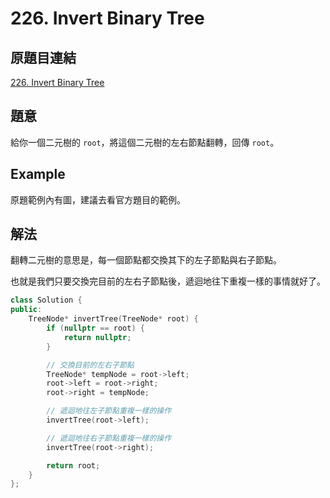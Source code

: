 # 226. Invert Binary Tree

## 原題目連結
[226. Invert Binary Tree](https://leetcode.com/problems/invert-binary-tree/description/)

## 題意
給你一個二元樹的 `root`，將這個二元樹的左右節點翻轉，回傳 `root`。

## Example
原題範例內有圖，建議去看官方題目的範例。

## 解法
翻轉二元樹的意思是，每一個節點都交換其下的左子節點與右子節點。

也就是我們只要交換完目前的左右子節點後，遞迴地往下重複一樣的事情就好了。

```c++
class Solution {
public:
    TreeNode* invertTree(TreeNode* root) {
        if (nullptr == root) {
            return nullptr;
        }

        // 交換目前的左右子節點
        TreeNode* tempNode = root->left;
        root->left = root->right;
        root->right = tempNode;

        // 遞迴地往左子節點重複一樣的操作
        invertTree(root->left);

        // 遞迴地往右子節點重複一樣的操作
        invertTree(root->right);

        return root;
    }
};
```